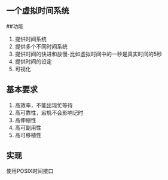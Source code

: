 ## 一个虚拟时间系统

##功能
1.  提供时间系统
2.  提供多个不同时间系统
3.  提供时间的快进和放慢-比如虚拟时间中的一秒是真实时间的5秒
4.  提供时间的设定
5.  可视化

## 基本要求
1.  高效率，不能出现忙等待
2.  高可靠性，宕机不会影响记时
3.  高伸缩性
4.  高可副用性
5.  高可移植性

## 实现
使用POSIX时间接口



